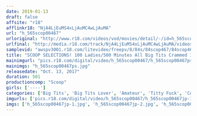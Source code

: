 ```yaml
---
date: 2019-01-13
draft: false
affsite: "r18"
afflinkr18: "NjA4LjEuMS4xLjAuMC4wLjAuMA"
url: "h_565scop00467"
urloriginal: "http://www.r18.com/videos/vod/movies/detail/-/id=h_565scop00467"
urlfinal: "http://media.r18.com/track/NjA4LjEuMS4xLjAuMC4wLjAuMA/videos/vod/movies/detail/-/id=h_565scop00467"
samplevid: "awspv3001.r18.com/litevideo/freepv/8/84s/84scop467/84scop467_dmb_w.mp4"
title: "SCOOP SELECTIONS! 100 Ladies/500 Minutes All Big Tits Crammed Into This One Special Video! Number 2!!"
mainimgurl: "pics.r18.com/digital/video/h_565scop00467/h_565scop00467ps.jpg"
mainimgs: "h_565scop00467ps.jpg"
releasedate: "Oct. 13, 2017"
duration: 501
productioncomp: "Scoop"
girls: ['----']
categories: ['Big Tits', 'Big Tits Lover', 'Amateur', 'Titty Fuck', 'Compilation', 'Over 4 Hours', 'Hi-Def']
imgurls: ['pics.r18.com/digital/video/h_565scop00467/h_565scop00467jp-1.jpg', 'pics.r18.com/digital/video/h_565scop00467/h_565scop00467jp-2.jpg', 'pics.r18.com/digital/video/h_565scop00467/h_565scop00467jp-3.jpg', 'pics.r18.com/digital/video/h_565scop00467/h_565scop00467jp-4.jpg', 'pics.r18.com/digital/video/h_565scop00467/h_565scop00467jp-5.jpg', 'pics.r18.com/digital/video/h_565scop00467/h_565scop00467jp-6.jpg', 'pics.r18.com/digital/video/h_565scop00467/h_565scop00467jp-7.jpg', 'pics.r18.com/digital/video/h_565scop00467/h_565scop00467jp-8.jpg', 'pics.r18.com/digital/video/h_565scop00467/h_565scop00467jp-9.jpg', 'pics.r18.com/digital/video/h_565scop00467/h_565scop00467jp-10.jpg', 'pics.r18.com/digital/video/h_565scop00467/h_565scop00467jp-11.jpg', 'pics.r18.com/digital/video/h_565scop00467/h_565scop00467jp-12.jpg', 'pics.r18.com/digital/video/h_565scop00467/h_565scop00467jp-13.jpg', 'pics.r18.com/digital/video/h_565scop00467/h_565scop00467jp-14.jpg', 'pics.r18.com/digital/video/h_565scop00467/h_565scop00467jp-15.jpg', 'pics.r18.com/digital/video/h_565scop00467/h_565scop00467jp-16.jpg', 'pics.r18.com/digital/video/h_565scop00467/h_565scop00467jp-17.jpg', 'pics.r18.com/digital/video/h_565scop00467/h_565scop00467jp-18.jpg', 'pics.r18.com/digital/video/h_565scop00467/h_565scop00467jp-19.jpg', 'pics.r18.com/digital/video/h_565scop00467/h_565scop00467jp-20.jpg']
imgs: ['h_565scop00467jp-1.jpg', 'h_565scop00467jp-2.jpg', 'h_565scop00467jp-3.jpg', 'h_565scop00467jp-4.jpg', 'h_565scop00467jp-5.jpg', 'h_565scop00467jp-6.jpg', 'h_565scop00467jp-7.jpg', 'h_565scop00467jp-8.jpg', 'h_565scop00467jp-9.jpg', 'h_565scop00467jp-10.jpg', 'h_565scop00467jp-11.jpg', 'h_565scop00467jp-12.jpg', 'h_565scop00467jp-13.jpg', 'h_565scop00467jp-14.jpg', 'h_565scop00467jp-15.jpg', 'h_565scop00467jp-16.jpg', 'h_565scop00467jp-17.jpg', 'h_565scop00467jp-18.jpg', 'h_565scop00467jp-19.jpg', 'h_565scop00467jp-20.jpg']
---
```

